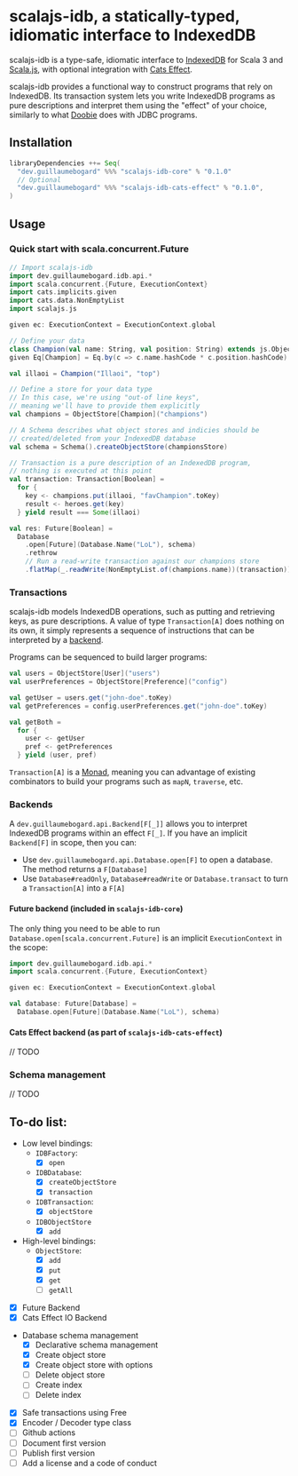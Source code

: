 # scalajs-idb, a statically-typed, idiomatic interface to IndexedDB

scalajs-idb is a type-safe, idiomatic interface to 
[IndexedDB](https://developer.mozilla.org/en-US/docs/Web/API/IndexedDB_API) for Scala 3
and [Scala.js](https://www.scala-js.org/), with optional integration with
[Cats Effect](https://typelevel.org/cats-effect/).

scalajs-idb provides a functional way to construct programs that rely on IndexedDB. Its
transaction system lets you write IndexedDB programs as pure descriptions and interpret them using
the "effect" of your choice, similarly to what [Doobie](https://tpolecat.github.io/doobie/) does 
with JDBC programs.

## Installation

```scala
libraryDependencies ++= Seq(
  "dev.guillaumebogard" %%% "scalajs-idb-core" % "0.1.0"
  // Optional
  "dev.guillaumebogard" %%% "scalajs-idb-cats-effect" % "0.1.0",
)
```

## Usage

### Quick start with scala.concurrent.Future

```scala
// Import scalajs-idb
import dev.guillaumebogard.idb.api.*
import scala.concurrent.{Future, ExecutionContext}
import cats.implicits.given
import cats.data.NonEmptyList
import scalajs.js

given ec: ExecutionContext = ExecutionContext.global

// Define your data
class Champion(val name: String, val position: String) extends js.Object
given Eq[Champion] = Eq.by(c => c.name.hashCode * c.position.hashCode)

val illaoi = Champion("Illaoi", "top")

// Define a store for your data type
// In this case, we're using "out-of line keys", 
// meaning we'll have to provide them explicitly
val champions = ObjectStore[Champion]("champions")

// A Schema describes what object stores and indicies should be
// created/deleted from your IndexedDB database
val schema = Schema().createObjectStore(championsStore)

// Transaction is a pure description of an IndexedDB program,
// nothing is executed at this point
val transaction: Transaction[Boolean] = 
  for {
    key <- champions.put(illaoi, "favChampion".toKey)
    result <- heroes.get(key)
  } yield result === Some(illaoi)

val res: Future[Boolean] = 
  Database
    .open[Future](Database.Name("LoL"), schema)
    .rethrow
    // Run a read-write transaction against our champions store
    .flatMap(_.readWrite(NonEmptyList.of(champions.name))(transaction))
```

### Transactions

scalajs-idb models IndexedDB operations, such as putting and retrieving keys, as pure
descriptions. A value of type `Transaction[A]` does nothing on its own, it simply represents
a sequence of instructions that can be interpreted by a [backend](#Backends).

Programs can be sequenced to build larger programs:

```scala
val users = ObjectStore[User]("users")
val userPreferences = ObjectStore[Preference]("config")

val getUser = users.get("john-doe".toKey)
val getPreferences = config.userPreferences.get("john-doe".toKey)

val getBoth =
  for {
    user <- getUser
    pref <- getPreferences 
  } yield (user, pref)
```

`Transaction[A]` is a [Monad](https://typelevel.org/cats/typeclasses/monad.html), meaning you can
advantage of existing combinators to build your programs such as `mapN`, `traverse`, etc.

### Backends

A `dev.guillaumebogard.api.Backend[F[_]]` allows you to interpret IndexedDB programs
within an effect `F[_]`. If you have an implicit `Backend[F]` in scope, then you can:

- Use `dev.guillaumebogard.api.Database.open[F]` to open a database. The method returns
a `F[Database]`
- Use `Database#readOnly`, `Database#readWrite` or `Database.transact` to turn a `Transaction[A]`
into a `F[A]`

#### Future backend (included in `scalajs-idb-core`)

The only thing you need to be able to run `Database.open[scala.concurrent.Future]` is
an implicit `ExecutionContext` in the scope:

```scala
import dev.guillaumebogard.idb.api.*
import scala.concurrent.{Future, ExecutionContext}

given ec: ExecutionContext = ExecutionContext.global

val database: Future[Database] = 
  Database.open[Future](Database.Name("LoL"), schema)
```

#### Cats Effect backend (as part of `scalajs-idb-cats-effect`)

// TODO

### Schema management

// TODO

## To-do list:

- Low level bindings:
  - `IDBFactory`:
    - [x] `open`
  - `IDBDatabase`:
    - [x] `createObjectStore`
    - [x] `transaction`
  - `IDBTransaction`:
    - [x] `objectStore`
  - `IDBObjectStore`
    - [x] `add`
- High-level bindings:
  - `ObjectStore`:
    - [x] `add`
    - [x] `put`
    - [x] `get`
    - [ ] `getAll`
- [x] Future Backend
- [x] Cats Effect IO Backend 
- Database schema management
  - [x] Declarative schema management
  - [x] Create object store
  - [x] Create object store with options
  - [ ] Delete object store
  - [ ] Create index
  - [ ] Delete index

- [x] Safe transactions using Free
- [x] Encoder / Decoder type class
- [ ] Github actions
- [ ] Document first version
- [ ] Publish first version
- [ ] Add a license and a code of conduct

